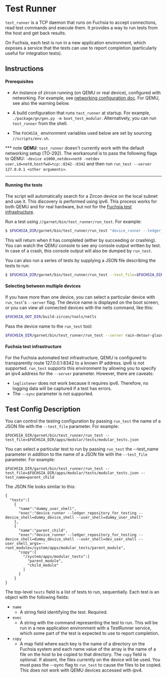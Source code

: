 # Test Runner
`test_runner` is a TCP daemon that runs on Fuchsia to accept connections, read
test commands and execute them. It provides a way to run tests from the host
and get back results.

On Fuchsia, each test is run in a new application environment, which exposes a
service that the tests can use to report completion (particularly useful for
integration tests).

## Instructions

#### Prerequisites
- An instance of zircon running (on QEMU or real device), configured with
  networking. For example, see [networking configuration
  doc](https://fuchsia.googlesource.com/docs/+/master/getting_started.md#Enabling-Network).
  For QEMU, see also the warning below.

- A build configuration that runs `test_runner` at startup. For example,
  `./package/gn/gen.py -m boot_test_modular`. Alternatively, you can run
  `test_runner` from the shell.

- The `FUCHSIA_` environment variables used below are set by sourcing
  `//scripts/env.sh`.

*** note
**QEMU**: `test_runner` doesn't currently work with the default networking
setup (TO-292). The workaround is to pass the following flags to QEMU: `-device
e1000,netdev=net0 -netdev user,id=net0,hostfwd=tcp::8342-:8342` and then run
`run_test --server 127.0.0.1 <other arguments>`.
***

#### Running the tests

The script will automatically search for a Zircon device on the local
subnet and use it. This discovery is performed using ipv6. This process
works for both QEMU and for real hardware, but not for the
[Fuchsia test infrastructure](#Fuchsia-test-infrastructure).

Run a test using `//garnet/bin/test_runner/run_test`. For example:

```sh
$ $FUCHSIA_DIR/garnet/bin/test_runner/run_test "device_runner --ledger_repository_for_testing --device_shell=dummy_device_shell --user_shell=dev_user_shell --user_shell_args=--root_module=/system/apps/modular_tests/agent_trigger_test"
```

This will return when it has completed (either by succeeding or crashing). You
can watch the QEMU console to see any console output written by test. In case of
a crash, this console output will also be dumped by `run_test`.

You can also run a series of tests by supplying a JSON file describing the
tests to run:

```sh
$ $FUCHSIA_DIR/garnet/bin/test_runner/run_test --test_file=$FUCHSIA_DIR/apps/modular/tests/modular_tests.json
```

#### Selecting between multiple devices

If you have more than one device, you can select a particular device with
`run_test`'s `--server` flag. The device name is displayed on the boot screen,
or you can view all connected devices with the netls command, like this:

```sh
$FUCHSIA_OUT_DIR/build-zircon/tools/netls
```

Pass the device name to the `run_test` tool:

```sh
$FUCHSIA_DIR/garnet/bin/test_runner/run_test --server rain-detour-glaze-donut ...
```

#### Fuchsia test infrastructure

For the Fuchsia automated test infrastructure, QEMU is configured to
transparently route 127.0.0.1:8342 to a known IP address. ipv6 is not
supported. `run_test` supports this environment by allowing you to specify an
ipv4 address for the `--server` parameter. However, there are caveats:

  - `loglistener` does not work because it requires ipv6. Therefore, no
    logging data will be captured if a test has errors.
  - The `--sync` parameter is not supported.


## Test Config Description

You can control the testing configuration by passing `run_test` the name of a
JSON file with the `--test_file` parameter. For example:

```
$FUCHSIA_DIR/garnet/bin/test_runner/run_test --test_file=$FUCHSIA_DIR/apps/modular/tests/modular_tests.json
```

You can select a particular test to run by passing `run_test` the --test_name
parameter in addition to the name of a JSON file with the `--test_file`
parameter. For example:

```
$FUCHSIA_DIR/garnet/bin/test_runner/run_test --test_file=$FUCHSIA_DIR/apps/modular/tests/modular_tests.json --test_name=parent_child
```

The JSON file looks similar to this:

```
{
  "tests":[
    {
      "name":"dummy_user_shell",
      "exec":"device_runner --ledger_repository_for_testing --device_shell=dummy_device_shell --user_shell=dummy_user_shell"
    },
    {
      "name":"parent_child",
      "exec":"device_runner --ledger_repository_for_testing --device_shell=dummy_device_shell --user_shell=dev_user_shell --user_shell_args=--root_module=/system/apps/modular_tests/parent_module",
      "copy":{
        "/system/apps/modular_tests":[
          "parent_module",
          "child_module"
        ]
      }
    }
}
```

The top-level `tests` field is a list of tests to run, sequentially.
Each test is an object with the following fields:

- `name`
  - A string field identifying the test. Required.
- `exec`
  - A string with the command representing the test to run. This will be run in
    a new application environment with a TestRunner service, which some part of
    the test is expected to use to report completion.
- `copy`
  - A map field where each key is the name of a directory on the Fuchsia
  system and each name value of the array is the name of a file on the host
  to be copied to that directory. The `copy` field is optional. If absent,
  the files currently on the device will be used. You must pass the --sync
  flag to `run_test` to cause the files to be copied. This does not work
  with QEMU devices accessed with ipv4.
